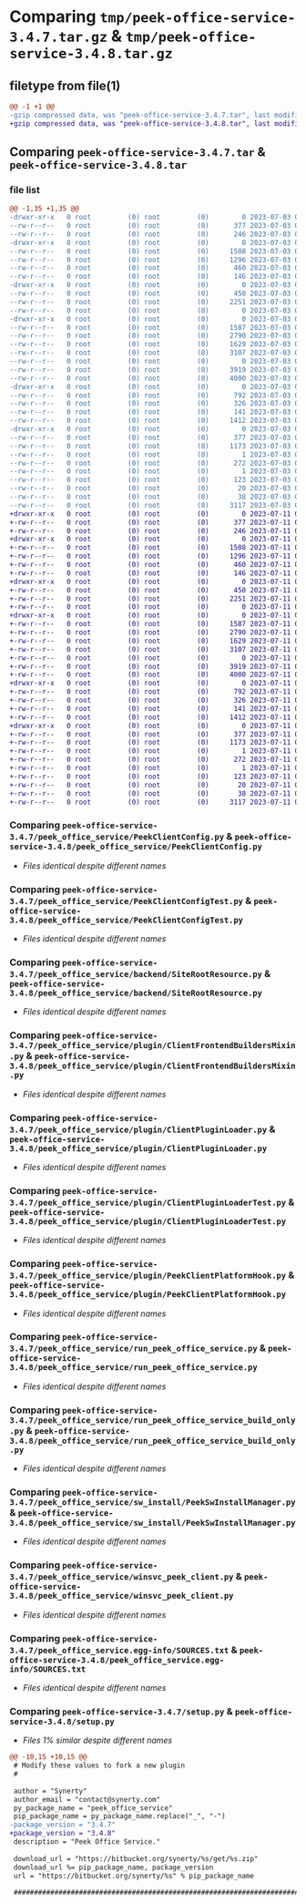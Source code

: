 # Comparing `tmp/peek-office-service-3.4.7.tar.gz` & `tmp/peek-office-service-3.4.8.tar.gz`

## filetype from file(1)

```diff
@@ -1 +1 @@
-gzip compressed data, was "peek-office-service-3.4.7.tar", last modified: Mon Jul  3 08:33:54 2023, max compression
+gzip compressed data, was "peek-office-service-3.4.8.tar", last modified: Tue Jul 11 02:52:59 2023, max compression
```

## Comparing `peek-office-service-3.4.7.tar` & `peek-office-service-3.4.8.tar`

### file list

```diff
@@ -1,35 +1,35 @@
-drwxr-xr-x   0 root         (0) root         (0)        0 2023-07-03 08:33:54.975247 peek-office-service-3.4.7/
--rw-r--r--   0 root         (0) root         (0)      377 2023-07-03 08:33:54.975247 peek-office-service-3.4.7/PKG-INFO
--rw-r--r--   0 root         (0) root         (0)      246 2023-07-03 08:32:06.000000 peek-office-service-3.4.7/README.rst
-drwxr-xr-x   0 root         (0) root         (0)        0 2023-07-03 08:33:54.974247 peek-office-service-3.4.7/peek_office_service/
--rw-r--r--   0 root         (0) root         (0)     1508 2023-07-03 08:32:06.000000 peek-office-service-3.4.7/peek_office_service/PeekClientConfig.py
--rw-r--r--   0 root         (0) root         (0)     1296 2023-07-03 08:32:06.000000 peek-office-service-3.4.7/peek_office_service/PeekClientConfigTest.py
--rw-r--r--   0 root         (0) root         (0)      460 2023-07-03 08:32:06.000000 peek-office-service-3.4.7/peek_office_service/PlatformDependencyTest.py
--rw-r--r--   0 root         (0) root         (0)      146 2023-07-03 08:33:54.000000 peek-office-service-3.4.7/peek_office_service/__init__.py
-drwxr-xr-x   0 root         (0) root         (0)        0 2023-07-03 08:33:54.974247 peek-office-service-3.4.7/peek_office_service/backend/
--rw-r--r--   0 root         (0) root         (0)      450 2023-07-03 08:32:06.000000 peek-office-service-3.4.7/peek_office_service/backend/ClientObservable.py
--rw-r--r--   0 root         (0) root         (0)     2251 2023-07-03 08:32:06.000000 peek-office-service-3.4.7/peek_office_service/backend/SiteRootResource.py
--rw-r--r--   0 root         (0) root         (0)        0 2023-07-03 08:32:06.000000 peek-office-service-3.4.7/peek_office_service/backend/__init__.py
-drwxr-xr-x   0 root         (0) root         (0)        0 2023-07-03 08:33:54.974247 peek-office-service-3.4.7/peek_office_service/plugin/
--rw-r--r--   0 root         (0) root         (0)     1587 2023-07-03 08:32:06.000000 peek-office-service-3.4.7/peek_office_service/plugin/ClientFrontendBuildersMixin.py
--rw-r--r--   0 root         (0) root         (0)     2790 2023-07-03 08:32:06.000000 peek-office-service-3.4.7/peek_office_service/plugin/ClientPluginLoader.py
--rw-r--r--   0 root         (0) root         (0)     1629 2023-07-03 08:32:06.000000 peek-office-service-3.4.7/peek_office_service/plugin/ClientPluginLoaderTest.py
--rw-r--r--   0 root         (0) root         (0)     3107 2023-07-03 08:32:06.000000 peek-office-service-3.4.7/peek_office_service/plugin/PeekClientPlatformHook.py
--rw-r--r--   0 root         (0) root         (0)        0 2023-07-03 08:32:06.000000 peek-office-service-3.4.7/peek_office_service/plugin/__init__.py
--rw-r--r--   0 root         (0) root         (0)     3919 2023-07-03 08:32:06.000000 peek-office-service-3.4.7/peek_office_service/run_peek_office_service.py
--rw-r--r--   0 root         (0) root         (0)     4000 2023-07-03 08:32:06.000000 peek-office-service-3.4.7/peek_office_service/run_peek_office_service_build_only.py
-drwxr-xr-x   0 root         (0) root         (0)        0 2023-07-03 08:33:54.974247 peek-office-service-3.4.7/peek_office_service/sw_install/
--rw-r--r--   0 root         (0) root         (0)      792 2023-07-03 08:32:06.000000 peek-office-service-3.4.7/peek_office_service/sw_install/PeekSwInstallManager.py
--rw-r--r--   0 root         (0) root         (0)      326 2023-07-03 08:32:06.000000 peek-office-service-3.4.7/peek_office_service/sw_install/PluginSwInstallManager.py
--rw-r--r--   0 root         (0) root         (0)      141 2023-07-03 08:32:06.000000 peek-office-service-3.4.7/peek_office_service/sw_install/__init__.py
--rw-r--r--   0 root         (0) root         (0)     1412 2023-07-03 08:32:06.000000 peek-office-service-3.4.7/peek_office_service/winsvc_peek_client.py
-drwxr-xr-x   0 root         (0) root         (0)        0 2023-07-03 08:33:54.974247 peek-office-service-3.4.7/peek_office_service.egg-info/
--rw-r--r--   0 root         (0) root         (0)      377 2023-07-03 08:33:54.000000 peek-office-service-3.4.7/peek_office_service.egg-info/PKG-INFO
--rw-r--r--   0 root         (0) root         (0)     1173 2023-07-03 08:33:54.000000 peek-office-service-3.4.7/peek_office_service.egg-info/SOURCES.txt
--rw-r--r--   0 root         (0) root         (0)        1 2023-07-03 08:33:54.000000 peek-office-service-3.4.7/peek_office_service.egg-info/dependency_links.txt
--rw-r--r--   0 root         (0) root         (0)      272 2023-07-03 08:33:54.000000 peek-office-service-3.4.7/peek_office_service.egg-info/entry_points.txt
--rw-r--r--   0 root         (0) root         (0)        1 2023-07-03 08:33:54.000000 peek-office-service-3.4.7/peek_office_service.egg-info/not-zip-safe
--rw-r--r--   0 root         (0) root         (0)      123 2023-07-03 08:33:54.000000 peek-office-service-3.4.7/peek_office_service.egg-info/requires.txt
--rw-r--r--   0 root         (0) root         (0)       20 2023-07-03 08:33:54.000000 peek-office-service-3.4.7/peek_office_service.egg-info/top_level.txt
--rw-r--r--   0 root         (0) root         (0)       38 2023-07-03 08:33:54.975247 peek-office-service-3.4.7/setup.cfg
--rw-r--r--   0 root         (0) root         (0)     3117 2023-07-03 08:33:54.000000 peek-office-service-3.4.7/setup.py
+drwxr-xr-x   0 root         (0) root         (0)        0 2023-07-11 02:52:59.046999 peek-office-service-3.4.8/
+-rw-r--r--   0 root         (0) root         (0)      377 2023-07-11 02:52:59.046999 peek-office-service-3.4.8/PKG-INFO
+-rw-r--r--   0 root         (0) root         (0)      246 2023-07-11 02:51:11.000000 peek-office-service-3.4.8/README.rst
+drwxr-xr-x   0 root         (0) root         (0)        0 2023-07-11 02:52:59.045998 peek-office-service-3.4.8/peek_office_service/
+-rw-r--r--   0 root         (0) root         (0)     1508 2023-07-11 02:51:11.000000 peek-office-service-3.4.8/peek_office_service/PeekClientConfig.py
+-rw-r--r--   0 root         (0) root         (0)     1296 2023-07-11 02:51:11.000000 peek-office-service-3.4.8/peek_office_service/PeekClientConfigTest.py
+-rw-r--r--   0 root         (0) root         (0)      460 2023-07-11 02:51:11.000000 peek-office-service-3.4.8/peek_office_service/PlatformDependencyTest.py
+-rw-r--r--   0 root         (0) root         (0)      146 2023-07-11 02:52:58.000000 peek-office-service-3.4.8/peek_office_service/__init__.py
+drwxr-xr-x   0 root         (0) root         (0)        0 2023-07-11 02:52:59.045998 peek-office-service-3.4.8/peek_office_service/backend/
+-rw-r--r--   0 root         (0) root         (0)      450 2023-07-11 02:51:11.000000 peek-office-service-3.4.8/peek_office_service/backend/ClientObservable.py
+-rw-r--r--   0 root         (0) root         (0)     2251 2023-07-11 02:51:11.000000 peek-office-service-3.4.8/peek_office_service/backend/SiteRootResource.py
+-rw-r--r--   0 root         (0) root         (0)        0 2023-07-11 02:51:11.000000 peek-office-service-3.4.8/peek_office_service/backend/__init__.py
+drwxr-xr-x   0 root         (0) root         (0)        0 2023-07-11 02:52:59.045998 peek-office-service-3.4.8/peek_office_service/plugin/
+-rw-r--r--   0 root         (0) root         (0)     1587 2023-07-11 02:51:11.000000 peek-office-service-3.4.8/peek_office_service/plugin/ClientFrontendBuildersMixin.py
+-rw-r--r--   0 root         (0) root         (0)     2790 2023-07-11 02:51:11.000000 peek-office-service-3.4.8/peek_office_service/plugin/ClientPluginLoader.py
+-rw-r--r--   0 root         (0) root         (0)     1629 2023-07-11 02:51:11.000000 peek-office-service-3.4.8/peek_office_service/plugin/ClientPluginLoaderTest.py
+-rw-r--r--   0 root         (0) root         (0)     3107 2023-07-11 02:51:11.000000 peek-office-service-3.4.8/peek_office_service/plugin/PeekClientPlatformHook.py
+-rw-r--r--   0 root         (0) root         (0)        0 2023-07-11 02:51:11.000000 peek-office-service-3.4.8/peek_office_service/plugin/__init__.py
+-rw-r--r--   0 root         (0) root         (0)     3919 2023-07-11 02:51:11.000000 peek-office-service-3.4.8/peek_office_service/run_peek_office_service.py
+-rw-r--r--   0 root         (0) root         (0)     4000 2023-07-11 02:51:11.000000 peek-office-service-3.4.8/peek_office_service/run_peek_office_service_build_only.py
+drwxr-xr-x   0 root         (0) root         (0)        0 2023-07-11 02:52:59.045998 peek-office-service-3.4.8/peek_office_service/sw_install/
+-rw-r--r--   0 root         (0) root         (0)      792 2023-07-11 02:51:11.000000 peek-office-service-3.4.8/peek_office_service/sw_install/PeekSwInstallManager.py
+-rw-r--r--   0 root         (0) root         (0)      326 2023-07-11 02:51:11.000000 peek-office-service-3.4.8/peek_office_service/sw_install/PluginSwInstallManager.py
+-rw-r--r--   0 root         (0) root         (0)      141 2023-07-11 02:51:11.000000 peek-office-service-3.4.8/peek_office_service/sw_install/__init__.py
+-rw-r--r--   0 root         (0) root         (0)     1412 2023-07-11 02:51:11.000000 peek-office-service-3.4.8/peek_office_service/winsvc_peek_client.py
+drwxr-xr-x   0 root         (0) root         (0)        0 2023-07-11 02:52:59.045998 peek-office-service-3.4.8/peek_office_service.egg-info/
+-rw-r--r--   0 root         (0) root         (0)      377 2023-07-11 02:52:59.000000 peek-office-service-3.4.8/peek_office_service.egg-info/PKG-INFO
+-rw-r--r--   0 root         (0) root         (0)     1173 2023-07-11 02:52:59.000000 peek-office-service-3.4.8/peek_office_service.egg-info/SOURCES.txt
+-rw-r--r--   0 root         (0) root         (0)        1 2023-07-11 02:52:59.000000 peek-office-service-3.4.8/peek_office_service.egg-info/dependency_links.txt
+-rw-r--r--   0 root         (0) root         (0)      272 2023-07-11 02:52:59.000000 peek-office-service-3.4.8/peek_office_service.egg-info/entry_points.txt
+-rw-r--r--   0 root         (0) root         (0)        1 2023-07-11 02:52:59.000000 peek-office-service-3.4.8/peek_office_service.egg-info/not-zip-safe
+-rw-r--r--   0 root         (0) root         (0)      123 2023-07-11 02:52:59.000000 peek-office-service-3.4.8/peek_office_service.egg-info/requires.txt
+-rw-r--r--   0 root         (0) root         (0)       20 2023-07-11 02:52:59.000000 peek-office-service-3.4.8/peek_office_service.egg-info/top_level.txt
+-rw-r--r--   0 root         (0) root         (0)       38 2023-07-11 02:52:59.046999 peek-office-service-3.4.8/setup.cfg
+-rw-r--r--   0 root         (0) root         (0)     3117 2023-07-11 02:52:58.000000 peek-office-service-3.4.8/setup.py
```

### Comparing `peek-office-service-3.4.7/peek_office_service/PeekClientConfig.py` & `peek-office-service-3.4.8/peek_office_service/PeekClientConfig.py`

 * *Files identical despite different names*

### Comparing `peek-office-service-3.4.7/peek_office_service/PeekClientConfigTest.py` & `peek-office-service-3.4.8/peek_office_service/PeekClientConfigTest.py`

 * *Files identical despite different names*

### Comparing `peek-office-service-3.4.7/peek_office_service/backend/SiteRootResource.py` & `peek-office-service-3.4.8/peek_office_service/backend/SiteRootResource.py`

 * *Files identical despite different names*

### Comparing `peek-office-service-3.4.7/peek_office_service/plugin/ClientFrontendBuildersMixin.py` & `peek-office-service-3.4.8/peek_office_service/plugin/ClientFrontendBuildersMixin.py`

 * *Files identical despite different names*

### Comparing `peek-office-service-3.4.7/peek_office_service/plugin/ClientPluginLoader.py` & `peek-office-service-3.4.8/peek_office_service/plugin/ClientPluginLoader.py`

 * *Files identical despite different names*

### Comparing `peek-office-service-3.4.7/peek_office_service/plugin/ClientPluginLoaderTest.py` & `peek-office-service-3.4.8/peek_office_service/plugin/ClientPluginLoaderTest.py`

 * *Files identical despite different names*

### Comparing `peek-office-service-3.4.7/peek_office_service/plugin/PeekClientPlatformHook.py` & `peek-office-service-3.4.8/peek_office_service/plugin/PeekClientPlatformHook.py`

 * *Files identical despite different names*

### Comparing `peek-office-service-3.4.7/peek_office_service/run_peek_office_service.py` & `peek-office-service-3.4.8/peek_office_service/run_peek_office_service.py`

 * *Files identical despite different names*

### Comparing `peek-office-service-3.4.7/peek_office_service/run_peek_office_service_build_only.py` & `peek-office-service-3.4.8/peek_office_service/run_peek_office_service_build_only.py`

 * *Files identical despite different names*

### Comparing `peek-office-service-3.4.7/peek_office_service/sw_install/PeekSwInstallManager.py` & `peek-office-service-3.4.8/peek_office_service/sw_install/PeekSwInstallManager.py`

 * *Files identical despite different names*

### Comparing `peek-office-service-3.4.7/peek_office_service/winsvc_peek_client.py` & `peek-office-service-3.4.8/peek_office_service/winsvc_peek_client.py`

 * *Files identical despite different names*

### Comparing `peek-office-service-3.4.7/peek_office_service.egg-info/SOURCES.txt` & `peek-office-service-3.4.8/peek_office_service.egg-info/SOURCES.txt`

 * *Files identical despite different names*

### Comparing `peek-office-service-3.4.7/setup.py` & `peek-office-service-3.4.8/setup.py`

 * *Files 1% similar despite different names*

```diff
@@ -10,15 +10,15 @@
 # Modify these values to fork a new plugin
 #
 
 author = "Synerty"
 author_email = "contact@synerty.com"
 py_package_name = "peek_office_service"
 pip_package_name = py_package_name.replace("_", "-")
-package_version = "3.4.7"
+package_version = "3.4.8"
 description = "Peek Office Service."
 
 download_url = "https://bitbucket.org/synerty/%s/get/%s.zip"
 download_url %= pip_package_name, package_version
 url = "https://bitbucket.org/synerty/%s" % pip_package_name
 
 ###############################################################################
```

